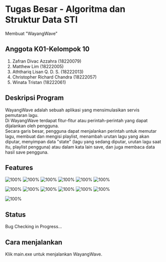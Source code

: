 # Tugas Besar - Algoritma dan Struktur Data STI
Membuat "WayangWave"

## Anggota K01-Kelompok 10
1. Zafran Divac Azzahra (18220079) <br />
2. Matthew Lim	(18222005) <br />
3. Aththariq Lisan Q. D. S. (18222013) <br />
4. Christopher Richard Chandra	(18222057) <br />
5. Winata Tristan (18222061) <br />


## Deskripsi Program
WayangWave adalah sebuah aplikasi yang mensimulasikan servis pemutaran lagu. <br />
Di WayangWave terdapat fitur-fitur atau perintah-perintah yang dapat dijalankan oleh pengguna. <br />
Secara garis besar, pengguna dapat menjalankan perintah untuk  memutar lagu, membuat dan mengisi playlist, menambah urutan lagu yang akan diputar, 
menyimpan data "state" (lagu yang sedang diputar, urutan lagu saat itu, playlist pengguna) atau dalam kata lain save, dan juga membaca data hasil save pengguna. <br />

## Features

![100%](https://progress-bar.dev/100?title=Load)
![100%](https://progress-bar.dev/100?title=List)
![100%](https://progress-bar.dev/100?title=Status)
![100%](https://progress-bar.dev/100?title=Song)
![100%](https://progress-bar.dev/100?title=ADT)
![100%](https://progress-bar.dev/100?title=Quit)

![100%](https://progress-bar.dev/100?title=Start)
![100%](https://progress-bar.dev/100?title=Playlist)
![100%](https://progress-bar.dev/100?title=Queue)
![100%](https://progress-bar.dev/100?title=Play)
![100%](https://progress-bar.dev/100?title=Save)
![100%](https://progress-bar.dev/100?title=MultiUser)

![100%](https://progress-bar.dev/100?title=Enhance+Tree)

## Status
Bug Checking in Progress... 

## Cara menjalankan
Klik main.exe untuk menjalankan WayangWave.
